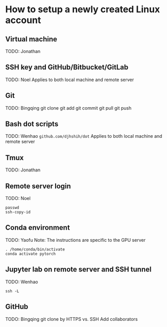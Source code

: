 # How to setup a newly created Linux account

## Virtual machine
TODO: Jonathan

## SSH key and GitHub/Bitbucket/GitLab
TODO: Noel
Applies to both local machine and remote server

## Git
TODO: Bingqing
git clone
git add
git commit
git pull
git push

## Bash dot scripts
TODO: Wenhao
`github.com/djhshih/dot`
Applies to both local machine and remote server

## Tmux
TODO: Jonathan

## Remote server login
TODO: Noel
```
passwd
ssh-copy-id
```

## Conda environment
TODO: Yaofu
Note: The instructions are specific to the GPU server
```
. /home/conda/bin/activate
conda activate pytorch
```

## Jupyter lab on remote server and SSH tunnel
TODO: Wenhao

```
ssh -L
```

## GitHub
TODO: Bingqing
git clone by HTTPS vs. SSH
Add collaborators
